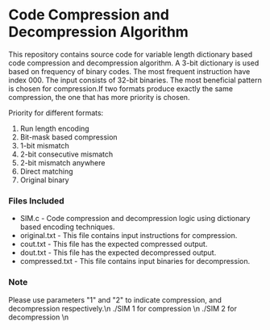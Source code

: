 # Code Compression and Decompression Algorithm

This repository contains source code for variable length dictionary based code compression 
and decompression algorithm. A 3-bit dictionary is used based on frequency of binary codes.
The most frequent instruction have index 000. The input consists of 32-bit binaries. The most
beneficial pattern is chosen for compression.If two formats produce exactly the same compression, 
the one that has more priority is chosen. 

Priority for different formats:
1. Run length encoding
2. Bit-mask based compression
3. 1-bit mismatch
4. 2-bit consecutive mismatch
5. 2-bit mismatch anywhere
6. Direct matching
7. Original binary

### Files Included

* SIM.c     	 - Code compression and decompression logic using dictionary based encoding techniques.
* original.txt   - This file contains input instructions for compression.
* cout.txt       - This file has the expected compressed output.
* dout.txt       - This file has the expected decompressed output.
* compressed.txt - This file contains input binaries for decompression.  

### Note

Please use parameters "1" and "2" to indicate compression, and decompression respectively.\n
./SIM 1 for compression \n
./SIM 2 for decompression \n  	